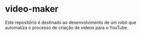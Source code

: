 # video-maker
Este repositório é destinado ao desenvolvimento de um robô que automatiza o processo de criação de vídeos para o YouTube.
